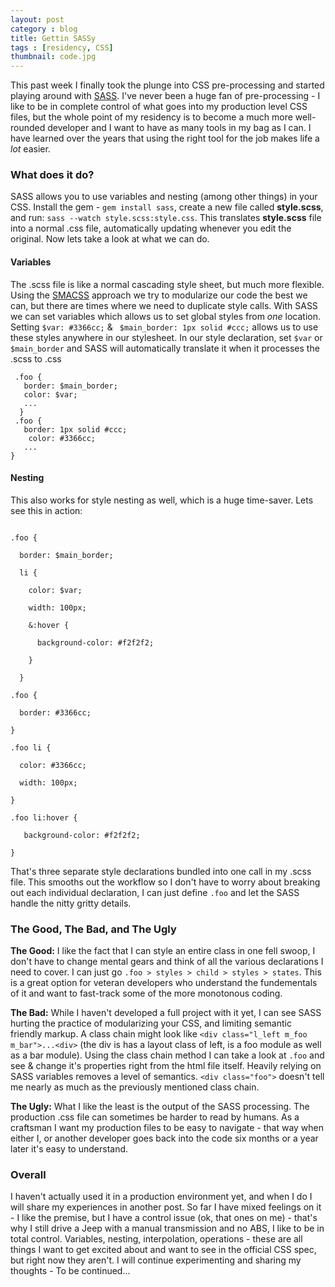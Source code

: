 ```yaml
---
layout: post
category : blog
title: Gettin SASSy
tags : [residency, CSS]
thumbnail: code.jpg
---
```

<p>This past week I finally took the plunge into CSS pre-processing and started playing around with <a href="http://sass-lang.com/">SASS</a>.  I've never been a huge fan of pre-processing - I like to be in complete control of what goes into my production level CSS files, but the whole point of my residency is to become a much more well-rounded developer and I want to have as many tools in my bag as I can. I have learned over the years that using the right tool for the job makes life a <em>lot</em> easier.</p>

<h3>What does it do?</h3>
<p>SASS allows you to use variables and nesting (among other things) in your CSS. Install the gem - <code>gem install sass</code>, create a new file called <strong>style.scss</strong>, and run: <code>sass --watch style.scss:style.css</code>. This translates <strong>style.scss</strong> file into a normal .css file, automatically updating whenever you edit the original. Now lets take a look at what we can do.</p>
<h4>Variables</h4>
<p>The .scss file is like a normal cascading style sheet, but much more flexible. Using the <a href="http://www.smacss.com">SMACSS</a> approach we try to modularize our code the best we can, but there are times where we need to duplicate style calls. With SASS we can set variables which allows us to set global styles from <em>one</em> location. Setting <code>$var: #3366cc;</code> &amp; <code> $main_border: 1px solid #ccc;</code> allows us to use these styles anywhere in our stylesheet. In our style declaration,  set <code>$var</code> or <code>$main_border</code> and SASS will automatically translate it when it processes the .scss to .css</p>
<div class="l_overflow">
<div class="m_code_block"><code> .foo { <br /> &emsp; border: $main_border; <br /> &emsp; color: $var; <br /> &emsp; ... <br />  }</code>
</div>
<div class="m_code_block"><code> .foo { <br /> &emsp; border: 1px solid #ccc; <br />  &emsp; color: #3366cc; <br /> &emsp; ... <br />}</code>
</div>
</div>

<h4>Nesting</h4>
<p>This also works for style nesting as well, which is a huge time-saver.  Lets see this in action:</p>
<div class="l_overflow">
<div class="m_code_block"><code>
.foo {<br />
&emsp; border: $main_border; <br />
&emsp; li { <br />
&emsp; &emsp; color: $var;<br />
&emsp; &emsp; width: 100px;<br />
&emsp; &emsp; &amp;:hover { <br />
&emsp; &emsp; &emsp; background-color: #f2f2f2;<br />
&emsp; &emsp; } <br />
&emsp; }
</code>
</div>

<div class="m_code_block"><code>
.foo {<br />
&emsp; border: #3366cc; <br />
}  <br />
.foo li { <br />
&emsp; color: #3366cc;<br />
&emsp; width: 100px;<br />
} <br />
.foo li:hover { <br />
 &emsp; background-color: #f2f2f2;<br />
}
</code>
</div>

</div>

<p>That's three separate style declarations bundled into one call in my .scss file.  This smooths out the workflow so I don't have to worry about breaking out each individual declaration, I can just define <code>.foo</code> and let the SASS handle the nitty gritty details.</p>

<h3>The Good, The Bad, and The Ugly</h3>
<p><strong>The Good:</strong> I like the fact that I can style an entire class in one fell swoop, I don't have to change mental gears and think of all the various declarations I need to cover. I can just go <code>.foo > styles > child > styles > states</code>. This is a great option for veteran developers who understand the fundementals of it and want to fast-track some of the more monotonous coding.</p>

<p><strong>The Bad:</strong> While I haven't developed a full project with it yet, I can see SASS hurting the practice of modularizing your CSS, and limiting semantic friendly markup.  A class chain might look like <code>&lt;div class="l_left m_foo m_bar"&gt;...&lt;div&gt;</code> (the div is has a layout class of left, is a  foo module as well as a bar module). Using the class chain method I can take a look at <code>.foo</code> and see &amp; change it's properties right from the html file itself. Heavily relying on SASS variables removes a level of semantics. <code>&lt;div class="foo"&gt;</code> doesn't tell me nearly as much as the previously mentioned class chain.</p>

<p><strong>The Ugly:</strong> What I like the least is the output of the SASS processing. The production .css file can sometimes be harder to read by humans. As a craftsman I want my production files to be easy to navigate - that way when either I, or another developer goes back into the code six months or a year later it's easy to understand.</p>

<h3>Overall</h3>
<p>I haven't actually used it in a production environment yet, and when I do I will share my experiences in another post. So far I have mixed feelings on it - I like the premise, but I have a control issue (ok, that ones on me) - that's why I still drive a Jeep with a manual transmission and no ABS, I like to be in total control. Variables, nesting, interpolation, operations - these are all things I want to get excited about and want to see in the official CSS spec, but right now they aren't. I will continue experimenting and sharing my thoughts -  To be continued...</p>

